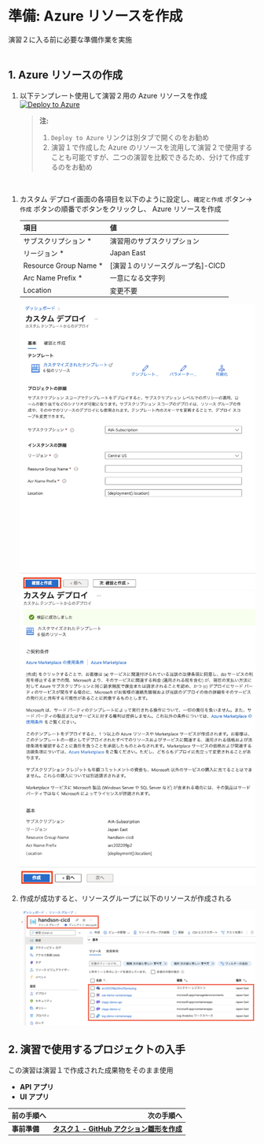 # 準備: Azure リソースを作成
演習２に入る前に必要な準備作業を実施
<br><br>

## 1. Azure リソースの作成

1. 以下テンプレート使用して演習２用の Azure リソースを作成  
    [![Deploy to Azure](https://aka.ms/deploytoazurebutton)](https://portal.azure.com/#create/Microsoft.Template/uri/https%3A%2F%2Fraw.githubusercontent.com%2Fk-in%2Fcontainers-cicd-handson-tutorial%2Fjson_template%2Fmain.json)
    > **注:** 
    > 1. `Deploy to Azure` リンクは別タブで開くのをお勧め
    > 2. 演習１で作成した Azure のリソースを流用して演習２で使用することも可能ですが、二つの演習を比較できるため、分けて作成するのをお勧め  

<br>

1. カスタム デプロイ画面の各項目を以下のように設定し、`確定と作成` ボタン-> `作成` ボタンの順番でボタンをクリックし、 Azure リソースを作成
    
    |  項目  |  値  |
    | ---- | ---- |   
    | サブスクリプション * | 演習用のサブスクリプション |
    | リージョン * | Japan East |
    | Resource Group Name * | [演習１のリソースグループ名]-CICD|
    | Arc Name Prefix * | 一意になる文字列|
    | Location | 変更不要 |

    <img src="../images/P2-00-01.png" width="500">
    <img src="../images/P2-00-02.png" width="500">

1. 作成が成功すると、リソースグループに以下のリソースが作成される

    <img src="../images/P2-00-03.png" width="500">

## 2. 演習で使用するプロジェクトの入手
この演習は演習１で作成された成果物をそのまま使用

- **API アプリ** 
- **UI アプリ**

| 前の手順へ | 次の手順へ |
|:---|---:|
|**事前準備** | [**タスク１ - GitHub アクション雛形を作成**](P2-01.md) |